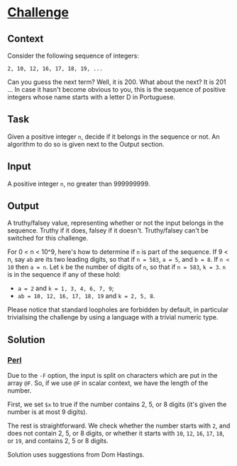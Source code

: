 # [Challenge][challenge]

## Context

Consider the following sequence of integers:

    2, 10, 12, 16, 17, 18, 19, ...

Can you guess the next term? Well, it is 200. What about the next? It
is 201 ... In case it hasn't become obvious to you, this is the sequence
of positive integers whose name starts with a letter D in Portuguese.

## Task

Given a positive integer `n`, decide if it belongs in the sequence or not.
An algorithm to do so is given next to the Output section.

## Input

A positive integer `n`, no greater than 999999999.

## Output

A truthy/falsey value, representing whether or not the input belongs
in the sequence. Truthy if it does, falsey if it doesn't. Truthy/falsey
can't be switched for this challenge.

For 0 < n < 10^9, here's how to determine if `n` is part of the sequence.
If 9 < n, say `ab` are its two leading digits, so that if `n = 583`,
`a = 5`, and `b = 8`. If `n < 10` then `a = n`. Let `k` be the number of
digits of `n`, so that if `n = 583`, `k = 3`. `n` is in the sequence if
any of these hold:

* `a = 2` and `k = 1, 3, 4, 6, 7, 9`;
* `ab = 10, 12, 16, 17, 18, 19` and `k = 2, 5, 8`.

Please notice that standard loopholes are forbidden by default, in
particular trivialising the challenge by using a language with a
trivial numeric type.

## Solution

### [Perl][perl]

Due to the `-F` option, the input is split on characters which are
put in the array `@F`. So, if we use `@F` in scalar context, we
have the length of the number.

First, we set `$x` to true if the number contains 2, 5, or 8 digits
(it's given the number is at most 9 digits).

The rest is straightforward. We check whether the number starts
with `2`, and does not contain 2, 5, or 8 digits, or whether it
starts with `10`, `12`, `16`, `17`, `18`, or `19`, and contains 2,
5 or 8 digits.

Solution uses suggestions from Dom Hastings.

[challenge]: https://codegolf.stackexchange.com/questions/213664/a-portuguese-sequence-of-integers
[perl]: https://tio.run/##PVBBagMxDLzrF4Ult2BJtmyLstBTPhGSnnoohGZpe9hDydOzlb22DR7skT0azfLxfZNtm9b57TQ/3JklX9zr9D67K7vDy7T@uSudkeNRL@4wrdvGQAhkGIESUAZSYETbBMweWKyAtgypYqiMqtq3yjPlgsyGUcQwqRrmFA0Vq1qVYHvlqWgqWhvVqoL72kWH7i7dmdiZKJF9EDv0Uuql1JncmdwZ7Yw2pnXYrVEQ9lJOo0q9GsS6kfjmtqqBhwACERJksDsBeaAAVDRgT6m6r4arNW/BZrEnWqRaGF64zdoGbMO0CZrt4XUkhSMhHMngCAJHADgGR@ju9Xlffj/vXz/bcbmd/gE
